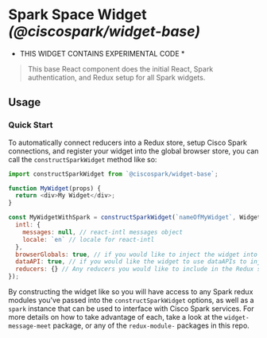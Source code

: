 # Spark Space Widget _(@ciscospark/widget-base)_

* THIS WIDGET CONTAINS EXPERIMENTAL CODE *

> This base React component does the initial React, Spark authentication, and Redux setup for all Spark widgets.

## Usage

### Quick Start

To automatically connect reducers into a Redux store, setup Cisco Spark connections, and register your widget into the global browser store, you can call the `constructSparkWidget` method like so:

``` js
import constructSparkWidget from `@ciscospark/widget-base`;

function MyWidget(props) {
  return <div>My Widget</div>;
}

const MyWidgetWithSpark = constructSparkWidget(`nameOfMyWidget`, Widget, {
  intl: {
    messages: null, // react-intl messages object
    locale: `en` // locale for react-intl
  },
  browserGlobals: true, // if you would like to inject the widget into browser globals
  dataAPI: true, // if you would like the widget to use dataAPIs to inject onto the page
  reducers: {} // Any reducers you would like to include in the Redux store
});
```

By constructing the widget like so you will have access to any Spark redux modules you've passed into the `constructSparkWidget` options, as well as a `spark` instance that can be used to interface with Cisco Spark services. For more details on how to take advantage of each, take a look at the `widget-message-meet` package, or any of the `redux-module-` packages in this repo.
